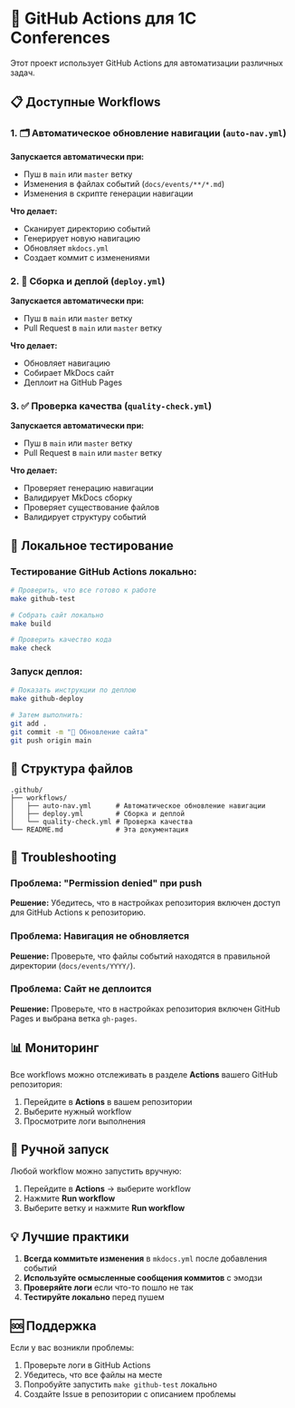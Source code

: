# 🚀 GitHub Actions для 1С Conferences

Этот проект использует GitHub Actions для автоматизации различных задач.

## 📋 Доступные Workflows

### 1. 🗂️ Автоматическое обновление навигации (`auto-nav.yml`)

**Запускается автоматически при:**
- Пуш в `main` или `master` ветку
- Изменения в файлах событий (`docs/events/**/*.md`)
- Изменения в скрипте генерации навигации

**Что делает:**
- Сканирует директорию событий
- Генерирует новую навигацию
- Обновляет `mkdocs.yml`
- Создает коммит с изменениями

### 2. 🚀 Сборка и деплой (`deploy.yml`)

**Запускается автоматически при:**
- Пуш в `main` или `master` ветку
- Pull Request в `main` или `master` ветку

**Что делает:**
- Обновляет навигацию
- Собирает MkDocs сайт
- Деплоит на GitHub Pages

### 3. ✅ Проверка качества (`quality-check.yml`)

**Запускается автоматически при:**
- Пуш в `main` или `master` ветку
- Pull Request в `main` или `master` ветку

**Что делает:**
- Проверяет генерацию навигации
- Валидирует MkDocs сборку
- Проверяет существование файлов
- Валидирует структуру событий

## 🔧 Локальное тестирование

### Тестирование GitHub Actions локально:

```bash
# Проверить, что все готово к работе
make github-test

# Собрать сайт локально
make build

# Проверить качество кода
make check
```

### Запуск деплоя:

```bash
# Показать инструкции по деплою
make github-deploy

# Затем выполнить:
git add .
git commit -m "🚀 Обновление сайта"
git push origin main
```

## 📁 Структура файлов

```
.github/
├── workflows/
│   ├── auto-nav.yml      # Автоматическое обновление навигации
│   ├── deploy.yml        # Сборка и деплой
│   └── quality-check.yml # Проверка качества
└── README.md             # Эта документация
```

## 🚨 Troubleshooting

### Проблема: "Permission denied" при push
**Решение:** Убедитесь, что в настройках репозитория включен доступ для GitHub Actions к репозиторию.

### Проблема: Навигация не обновляется
**Решение:** Проверьте, что файлы событий находятся в правильной директории (`docs/events/YYYY/`).

### Проблема: Сайт не деплоится
**Решение:** Проверьте, что в настройках репозитория включен GitHub Pages и выбрана ветка `gh-pages`.

## 📊 Мониторинг

Все workflows можно отслеживать в разделе **Actions** вашего GitHub репозитория:

1. Перейдите в **Actions** в вашем репозитории
2. Выберите нужный workflow
3. Просмотрите логи выполнения

## 🔄 Ручной запуск

Любой workflow можно запустить вручную:

1. Перейдите в **Actions** → выберите workflow
2. Нажмите **Run workflow**
3. Выберите ветку и нажмите **Run workflow**

## 💡 Лучшие практики

1. **Всегда коммитьте изменения** в `mkdocs.yml` после добавления событий
2. **Используйте осмысленные сообщения коммитов** с эмодзи
3. **Проверяйте логи** если что-то пошло не так
4. **Тестируйте локально** перед пушем

## 🆘 Поддержка

Если у вас возникли проблемы:

1. Проверьте логи в GitHub Actions
2. Убедитесь, что все файлы на месте
3. Попробуйте запустить `make github-test` локально
4. Создайте Issue в репозитории с описанием проблемы
